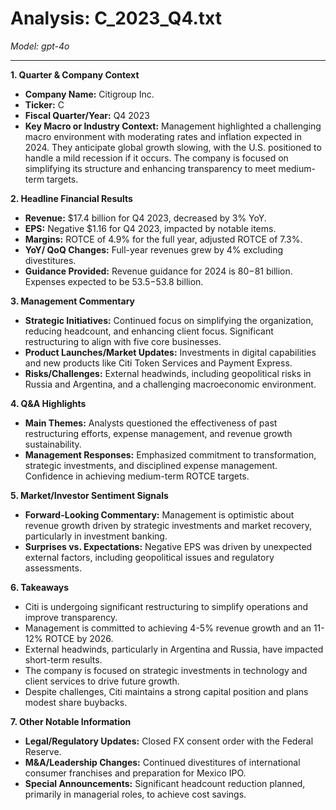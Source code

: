 # Analysis: C_2023_Q4.txt

*Model: gpt-4o*

---

**1. Quarter & Company Context**
   - **Company Name:** Citigroup Inc.
   - **Ticker:** C
   - **Fiscal Quarter/Year:** Q4 2023
   - **Key Macro or Industry Context:** Management highlighted a challenging macro environment with moderating rates and inflation expected in 2024. They anticipate global growth slowing, with the U.S. positioned to handle a mild recession if it occurs. The company is focused on simplifying its structure and enhancing transparency to meet medium-term targets.

**2. Headline Financial Results**
   - **Revenue:** $17.4 billion for Q4 2023, decreased by 3% YoY.
   - **EPS:** Negative $1.16 for Q4 2023, impacted by notable items.
   - **Margins:** ROTCE of 4.9% for the full year, adjusted ROTCE of 7.3%.
   - **YoY/ QoQ Changes:** Full-year revenues grew by 4% excluding divestitures.
   - **Guidance Provided:** Revenue guidance for 2024 is $80-$81 billion. Expenses expected to be $53.5-$53.8 billion.

**3. Management Commentary**
   - **Strategic Initiatives:** Continued focus on simplifying the organization, reducing headcount, and enhancing client focus. Significant restructuring to align with five core businesses.
   - **Product Launches/Market Updates:** Investments in digital capabilities and new products like Citi Token Services and Payment Express.
   - **Risks/Challenges:** External headwinds, including geopolitical risks in Russia and Argentina, and a challenging macroeconomic environment.

**4. Q&A Highlights**
   - **Main Themes:** Analysts questioned the effectiveness of past restructuring efforts, expense management, and revenue growth sustainability.
   - **Management Responses:** Emphasized commitment to transformation, strategic investments, and disciplined expense management. Confidence in achieving medium-term ROTCE targets.

**5. Market/Investor Sentiment Signals**
   - **Forward-Looking Commentary:** Management is optimistic about revenue growth driven by strategic investments and market recovery, particularly in investment banking.
   - **Surprises vs. Expectations:** Negative EPS was driven by unexpected external factors, including geopolitical issues and regulatory assessments.

**6. Takeaways**
   - Citi is undergoing significant restructuring to simplify operations and improve transparency.
   - Management is committed to achieving 4-5% revenue growth and an 11-12% ROTCE by 2026.
   - External headwinds, particularly in Argentina and Russia, have impacted short-term results.
   - The company is focused on strategic investments in technology and client services to drive future growth.
   - Despite challenges, Citi maintains a strong capital position and plans modest share buybacks.

**7. Other Notable Information**
   - **Legal/Regulatory Updates:** Closed FX consent order with the Federal Reserve.
   - **M&A/Leadership Changes:** Continued divestitures of international consumer franchises and preparation for Mexico IPO.
   - **Special Announcements:** Significant headcount reduction planned, primarily in managerial roles, to achieve cost savings.